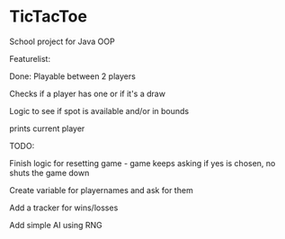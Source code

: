 # TicTacToe
School project for Java OOP

Featurelist:

Done:
Playable between 2 players

Checks if a player has one or if it's a draw

Logic to see if spot is available and/or in bounds

prints current player

TODO:

Finish logic for resetting game - game keeps asking if yes is chosen, no shuts the game down

Create variable for playernames and ask for them

Add a tracker for wins/losses

Add simple AI using RNG
